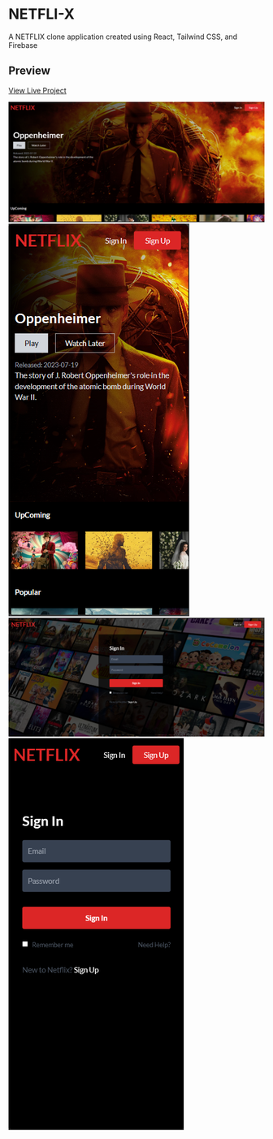 # NETFLI-X

A NETFLIX clone application created using React, Tailwind CSS, and Firebase

## Preview

[View Live Project](https://netfli-x.vercel.app/)
<br>

<div class="grid grid-cols-2 gap-4">
  <div>
    <img src="./NETFLIX/public/Ana.png" alt="Screenshot 1" class="w-full h-auto">
  </div>
  <div>
    <img src="./NETFLIX/public/AnaResponsive.png" alt="Screenshot 2" class="w-full h-auto">
  </div>
  <div class="col-span-2 flex justify-between">
    <img src="./NETFLIX/public/Login.png" alt="Screenshot 3" class="w-48 h-auto">
    <img src="./NETFLIX/public/LoginResponsive.png" alt="Screenshot 4" class="w-48 h-auto">
  </div>
</div>
